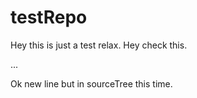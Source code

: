 # testRepo

Hey this is just a test relax. Hey check this.

...

Ok new line but in sourceTree this time.
